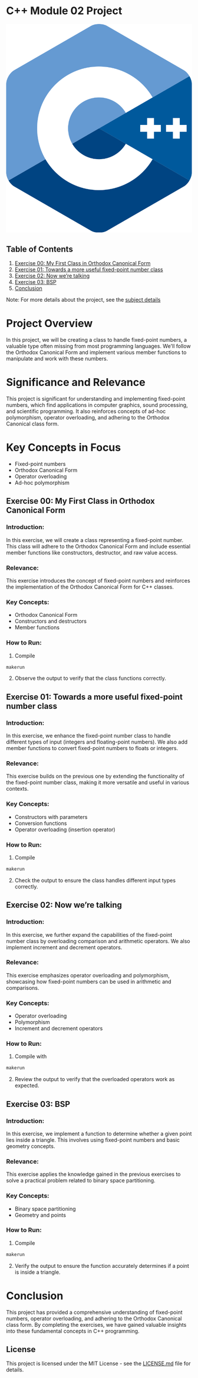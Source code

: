 # C++ Module 02 Project

![C++ Logo](cpp_logo.png)

## Table of Contents

1. [Exercise 00: My First Class in Orthodox Canonical Form](#exercise-00-my-first-class-in-orthodox-canonical-form)
2. [Exercise 01: Towards a more useful fixed-point number class](#exercise-01-towards-a-more-useful-fixed-point-number-class)
3. [Exercise 02: Now we’re talking](#exercise-02-now-were-talking)
4. [Exercise 03: BSP](#exercise-03-bsp)
5. [Conclusion](#conclusion)

Note: For more details about the project, see the [subject details](subject.pdf)

# Project Overview

In this project, we will be creating a class to handle fixed-point numbers, a valuable type often missing from most programming languages. We'll follow the Orthodox Canonical Form and implement various member functions to manipulate and work with these numbers.

# Significance and Relevance

This project is significant for understanding and implementing fixed-point numbers, which find applications in computer graphics, sound processing, and scientific programming. It also reinforces concepts of ad-hoc polymorphism, operator overloading, and adhering to the Orthodox Canonical class form.

# Key Concepts in Focus

- Fixed-point numbers
- Orthodox Canonical Form
- Operator overloading
- Ad-hoc polymorphism

## Exercise 00: My First Class in Orthodox Canonical Form

### Introduction:

In this exercise, we will create a class representing a fixed-point number. This class will adhere to the Orthodox Canonical Form and include essential member functions like constructors, destructor, and raw value access.

### Relevance:

This exercise introduces the concept of fixed-point numbers and reinforces the implementation of the Orthodox Canonical Form for C++ classes.

### Key Concepts:

- Orthodox Canonical Form
- Constructors and destructors
- Member functions

### How to Run:

1. Compile
```bash
makerun
```
2. Observe the output to verify that the class functions correctly.

## Exercise 01: Towards a more useful fixed-point number class

### Introduction:

In this exercise, we enhance the fixed-point number class to handle different types of input (integers and floating-point numbers). We also add member functions to convert fixed-point numbers to floats or integers.

### Relevance:

This exercise builds on the previous one by extending the functionality of the fixed-point number class, making it more versatile and useful in various contexts.

### Key Concepts:

- Constructors with parameters
- Conversion functions
- Operator overloading (insertion operator)

### How to Run:

1. Compile
```bash
makerun
```

2. Check the output to ensure the class handles different input types correctly.

## Exercise 02: Now we’re talking

### Introduction:

In this exercise, we further expand the capabilities of the fixed-point number class by overloading comparison and arithmetic operators. We also implement increment and decrement operators.

### Relevance:

This exercise emphasizes operator overloading and polymorphism, showcasing how fixed-point numbers can be used in arithmetic and comparisons.

### Key Concepts:

- Operator overloading
- Polymorphism
- Increment and decrement operators

### How to Run:

1. Compile with 
```bash
makerun
```
2. Review the output to verify that the overloaded operators work as expected.

## Exercise 03: BSP

### Introduction:

In this exercise, we implement a function to determine whether a given point lies inside a triangle. This involves using fixed-point numbers and basic geometry concepts.

### Relevance:

This exercise applies the knowledge gained in the previous exercises to solve a practical problem related to binary space partitioning.

### Key Concepts:

- Binary space partitioning
- Geometry and points

### How to Run:

1. Compile
```bash
makerun
```

2. Verify the output to ensure the function accurately determines if a point is inside a triangle.

# Conclusion

This project has provided a comprehensive understanding of fixed-point numbers, operator overloading, and adhering to the Orthodox Canonical class form. By completing the exercises, we have gained valuable insights into these fundamental concepts in C++ programming.

## License

This project is licensed under the MIT License - see the [LICENSE.md](LICENSE.md) file for details.
